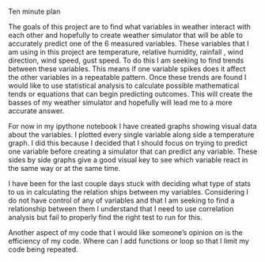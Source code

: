Ten minute plan 


The goals of this project are to find what variables in weather interact with each other and hopefully to create weather simulator that will be able to accurately predict one of the 6 measured variables. These variables that I am using in this project are temperature, relative humidity, rainfall , wind direction, wind speed,  gust speed. To do this I am seeking to find trends between these variables. This means if one variable spikes does it affect the other variables in a repeatable pattern.  Once these trends are found I would like to use statistical analysis to calculate possible mathematical tends or equations that can begin predicting outcomes.  This will create the basses of my weather simulator and hopefully will lead me to  a more accurate answer. 


For now in my ipythone notebook I have created graphs showing visual data about the variables. I plotted every single variable along side a temperature graph.  I did this because I decided that I should focus on trying to predict one variable before creating a simulator that can predict any variable.  These sides by side graphs give a good visual key to see which variable react in the same way or at the same time. 


I have been for the last couple days stuck with deciding what type of stats to us in calculating the relation ships between my variables. Considering I do not have control of any of variables and that I am seeking to find a relationship between them I understand that I need to use correlation analysis but fail to properly find the right test to run for this.  


Another aspect of my code that I would like someone’s opinion on is the efficiency of my code. Where can I add functions or loop so that I limit my code being repeated. 







  


